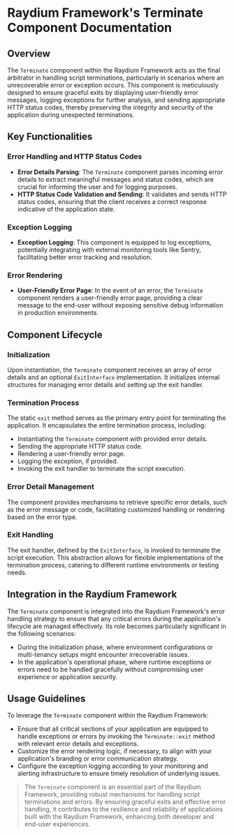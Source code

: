 # Raydium Framework's Terminate Component Documentation

## Overview

The `Terminate` component within the Raydium Framework acts as the final arbitrator in handling script terminations, particularly in scenarios where an unrecoverable error or exception occurs. This component is meticulously designed to ensure graceful exits by displaying user-friendly error messages, logging exceptions for further analysis, and sending appropriate HTTP status codes, thereby preserving the integrity and security of the application during unexpected terminations.

## Key Functionalities

### Error Handling and HTTP Status Codes
- **Error Details Parsing**: The `Terminate` component parses incoming error details to extract meaningful messages and status codes, which are crucial for informing the user and for logging purposes.
- **HTTP Status Code Validation and Sending**: It validates and sends HTTP status codes, ensuring that the client receives a correct response indicative of the application state.

### Exception Logging
- **Exception Logging**: This component is equipped to log exceptions, potentially integrating with external monitoring tools like Sentry, facilitating better error tracking and resolution.

### Error Rendering
- **User-Friendly Error Page**: In the event of an error, the `Terminate` component renders a user-friendly error page, providing a clear message to the end-user without exposing sensitive debug information in production environments.

## Component Lifecycle

### Initialization
Upon instantiation, the `Terminate` component receives an array of error details and an optional `ExitInterface` implementation. It initializes internal structures for managing error details and setting up the exit handler.

### Termination Process
The static `exit` method serves as the primary entry point for terminating the application. It encapsulates the entire termination process, including:
- Instantiating the `Terminate` component with provided error details.
- Sending the appropriate HTTP status code.
- Rendering a user-friendly error page.
- Logging the exception, if provided.
- Invoking the exit handler to terminate the script execution.

### Error Detail Management
The component provides mechanisms to retrieve specific error details, such as the error message or code, facilitating customized handling or rendering based on the error type.

### Exit Handling
The exit handler, defined by the `ExitInterface`, is invoked to terminate the script execution. This abstraction allows for flexible implementations of the termination process, catering to different runtime environments or testing needs.

## Integration in the Raydium Framework

The `Terminate` component is integrated into the Raydium Framework's error handling strategy to ensure that any critical errors during the application's lifecycle are managed effectively. Its role becomes particularly significant in the following scenarios:
- During the initialization phase, where environment configurations or multi-tenancy setups might encounter irrecoverable issues.
- In the application's operational phase, where runtime exceptions or errors need to be handled gracefully without compromising user experience or application security.

## Usage Guidelines

To leverage the `Terminate` component within the Raydium Framework:
- Ensure that all critical sections of your application are equipped to handle exceptions or errors by invoking the `Terminate::exit` method with relevant error details and exceptions.
- Customize the error rendering logic, if necessary, to align with your application's branding or error communication strategy.
- Configure the exception logging according to your monitoring and alerting infrastructure to ensure timely resolution of underlying issues.

> The `Terminate` component is an essential part of the Raydium Framework, providing robust mechanisms for handling script terminations and errors. By ensuring graceful exits and effective error handling, it contributes to the resilience and reliability of applications built with the Raydium Framework, enhancing both developer and end-user experiences.
